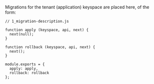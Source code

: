 Migrations for the tenant (application) keyspace are placed here, of the form:

```
// 1_migration-description.js

function apply (keyspace, api, next) {
  next(null);
}

function rollback (keyspace, api, next) {
  next();
}

module.exports = {
  apply: apply,
  rollback: rollback
};
```
